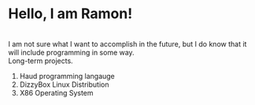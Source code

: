 # Hello, I am Ramon!
<br>
I am not sure what I want to accomplish in the future,
but I do know that it will include programming in some way.

<br/>
Long-term projects.

1. Haud programming langauge
2. DizzyBox Linux Distribution
3. X86 Operating System
